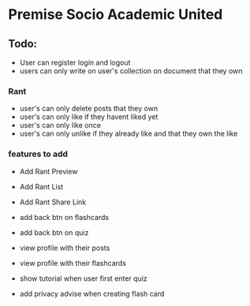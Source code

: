 # Premise Socio Academic  United

## Todo:
- User can register login and logout
- users can only write on user's collection on document that they own

### Rant

- user's can only delete posts that they own
- user's can only like if they havent liked yet
- user's can only like once
- user's can only unlike if they already like and that they own the like

### features to add

- Add Rant Preview
- Add Rant List
- Add Rant Share Link

- add back btn on flashcards
- add back btn on quiz


- view profile with their posts
- view profile with their flashcards
- show tutorial when user first enter quiz
- add privacy advise when creating flash card
